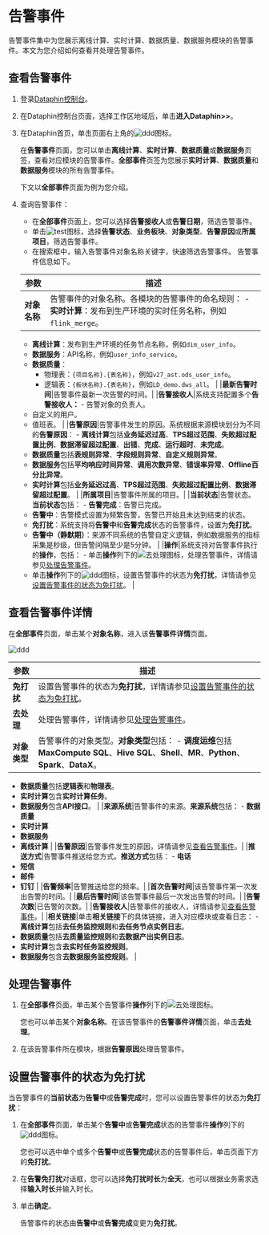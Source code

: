 # 告警事件

告警事件集中为您展示离线计算、实时计算、数据质量、数据服务模块的告警事件。本文为您介绍如何查看并处理告警事件。

## 查看告警事件

1.  登录[Dataphin控制台](https://dataphin.console.aliyun.com/workingArea)。
2.  在Dataphin控制台页面，选择工作区地域后，单击**进入Dataphin\>\>**。
3.  在Dataphin首页，单击页面右上角的![ddd](https://static-aliyun-doc.oss-accelerate.aliyuncs.com/assets/img/zh-CN/6407068951/p77803.png)图标。

    在**告警事件**页面，您可以单击**离线计算**、**实时计算**、**数据质量**或**数据服务**页签，查看对应模块的告警事件。**全部事件**页签为您展示**实时计算**、**数据质量**和**数据服务**模块的所有告警事件。

    下文以**全部事件**页面为例为您介绍。

4.  查询告警事件：

    -   在**全部事件**页面上，您可以选择**告警接收人**或**告警日期**，筛选告警事件。
    -   单击![test](https://static-aliyun-doc.oss-accelerate.aliyuncs.com/assets/img/zh-CN/3875058951/p133504.png)图标，选择**告警状态**、**业务板块**、**对象类型**、**告警原因**或**所属项目**，筛选告警事件。
    -   在搜索框中，输入告警事件对象名称关键字，快速筛选告警事件。
    告警事件信息如下。

    |参数|描述|
    |--|--|
    |**对象名称**|告警事件的对象名称。各模块的告警事件的命名规则：     -   **实时计算**：发布到生产环境的实时任务名称，例如`flink_merge`。
    -   **离线计算**：发布到生产环境的任务节点名称，例如`dim_user_info`。
    -   **数据服务**：API名称，例如`user_info_service`。
    -   **数据质量**：
        -   物理表：`{项目名称}.{表名称}`，例如`v27_ast.ods_user_info`。
        -   逻辑表：`{板块名称}.{表名称}`，例如`LD_demo.dws_all`。 |
    |**最新告警时间**|告警事件最新一次告警的时间。|
    |**告警接收人**|系统支持配置多个**告警接收人：**    -   告警对象的负责人。
    -   自定义的用户。
    -   值班表。 |
    |**告警原因**|告警事件发生的原因。系统根据来源模块划分为不同的**告警原因**：     -   **离线计算**包括**业务延迟过高**、**TPS超过范围**、**失败超过配置比例**、**数据滞留超过配置**、**出错**、**完成**、**运行超时**、**未完成**。
    -   **数据质量**包括**表规则异常**、**字段规则异常**、**自定义规则异常**。
    -   **数据服务**包括**平均响应时间异常**、**调用次数异常**、**错误率异常**、**Offline百分比异常**。
    -   **实时计算**包括**业务延迟过高**、**TPS超过范围**、**失败超过配置比例**、**数据滞留超过配置**。 |
    |**所属项目**|告警事件所属的项目。|
    |**当前状态**|告警状态。**当前状态**包括：     -   **告警完成**：告警已完成。
    -   **告警中**：告警模式设置为频繁告警，告警已开始且未达到结束的状态。
    -   **免打扰**：系统支持将**告警中**和**告警完成**状态的告警事件，设置为**免打扰**。
    -   **告警中（静默期）**：来源不同系统的告警自定义逻辑，例如数据服务的指标采集是秒级，但告警间隔至少是5分钟。 |
    |**操作**|系统支持对告警事件执行的**操作**，包括：     -   单击**操作**列下的![去处理](https://static-aliyun-doc.oss-accelerate.aliyuncs.com/assets/img/zh-CN/2378948951/p79964.png)图标，处理告警事件，详情请参见[处理告警事件](#section_jpl_vyw_yxz)。
    -   单击**操作**列下的![ddd](https://static-aliyun-doc.oss-accelerate.aliyuncs.com/assets/img/zh-CN/2378948951/p79941.png)图标，设置告警事件的状态为**免打扰**，详情请参见[设置告警事件的状态为免打扰](#section_z5v_hbh_y86)。 |


## 查看告警事件详情

在**全部事件**页面，单击某个**对象名称**，进入该**告警事件详情**页面。

![ddd](https://static-aliyun-doc.oss-accelerate.aliyuncs.com/assets/img/zh-CN/2378948951/p80000.png)

|参数|描述|
|--|--|
|**免打扰**|设置告警事件的状态为**免打扰**，详情请参见[设置告警事件的状态为免打扰](#section_z5v_hbh_y86)。|
|**去处理**|处理告警事件，详情请参见[处理告警事件](#section_jpl_vyw_yxz)。|
|**对象类型**|告警事件的对象类型。**对象类型**包括： -   **调度运维**包括**MaxCompute SQL**、**Hive SQL**、**Shell**、**MR**、**Python**、**Spark**、**DataX**。
-   **数据质量**包括**逻辑表**和**物理表**。
-   **实时计算**包含**实时计算任务**。
-   **数据服务**包含**API接口**。 |
|**来源系统**|告警事件的来源。**来源系统**包括： -   **数据质量**
-   **实时计算**
-   **数据服务**
-   **离线计算** |
|**告警原因**|告警事件发生的原因，详情请参见[查看告警事件](#section_boc_ov4_79u)。|
|**推送方式**|告警事件推送给您方式。**推送方式**包括： -   **电话**
-   **短信**
-   **邮件**
-   **钉钉** |
|**告警频率**|告警推送给您的频率。|
|**首次告警时间**|该告警事件第一次发出告警的时间。|
|**最后告警时间**|该告警事件最后一次发出告警的时间。|
|**告警次数**|已告警的次数。|
|**告警接收人**|告警事件的接收人，详情请参见[查看告警事件](#section_boc_ov4_79u)。|
|**相关链接**|单击**相关链接**下的具体链接，进入对应模块或查看日志： -   **离线计算**包括**去任务监控规则**和**去任务节点实例日志**。
-   **数据质量**包括**去质量监控规则**和**去数据产出实例日志**。
-   **实时计算**包含**去实时任务监控规则**。
-   **数据服务**包含**去数据服务监控规则**。 |

## 处理告警事件

1.  在**全部事件**页面，单击某个告警事件**操作**列下的![去处理](https://static-aliyun-doc.oss-accelerate.aliyuncs.com/assets/img/zh-CN/2378948951/p79964.png)图标。

    您也可以单击某个**对象名称**。在该告警事件的**告警事件详情**页面，单击**去处理**。

2.  在该告警事件所在模块，根据**告警原因**处理告警事件。

## 设置告警事件的状态为免打扰

当告警事件的**当前状态**为**告警中**或**告警完成**时，您可以设置告警事件的状态为**免打扰**：

1.  在**全部事件**页面，单击某个**告警中**或**告警完成**状态的告警事件**操作**列下的![ddd](https://static-aliyun-doc.oss-accelerate.aliyuncs.com/assets/img/zh-CN/2378948951/p79941.png)图标。

    您也可以选中单个或多个**告警中**或**告警完成**状态的告警事件后，单击页面下方的**免打扰**。

2.  在**告警免打扰**对话框，您可以选择**免打扰时长**为**全天**，也可以根据业务需求选择**输入时长**并输入时长。
3.  单击**确定**。

    告警事件的状态由**告警中**或**告警完成**变更为**免打扰**。


